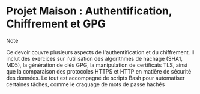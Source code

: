 # Projet Maison : Authentification, Chiffrement et GPG

> [!NOTE]
> Ce devoir couvre plusieurs aspects de l'authentification et du chiffrement. Il inclut des exercices sur l'utilisation des algorithmes de hachage (SHA1, MD5), la génération de clés GPG, la manipulation de certificats TLS, ainsi que la comparaison des protocoles
> HTTPS et HTTP en matière de sécurité des données. Le tout est accompagné de scripts Bash pour automatiser certaines tâches, comme le craquage de mots de passe hachés